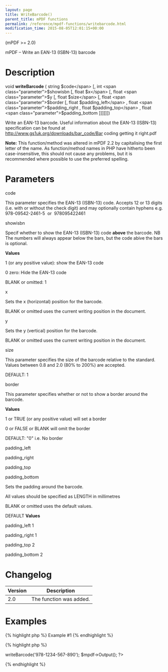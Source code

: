 ```yaml
---
layout: page
title: WriteBarcode()
parent_title: mPDF functions
permalink: /reference/mpdf-functions/writebarcode.html
modification_time: 2015-08-05T12:01:15+00:00
---
```


(mPDF &gt;= 2.0)

mPDF – Write an EAN-13 (ISBN-13) barcode

# Description

void <b>writeBarcode</b> ( string <span class="parameter">$code</span> [, int <span class="parameter">$showisbn</span> [, float <span class="parameter">$x</span> [, float <span class="parameter">$y</span> [, float <span class="parameter">$size</span> [, float <span class="parameter">$border</span> [, float <span class="parameter">$padding_left</span> , float <span class="parameter">$padding_right</span> , float <span class="parameter">$padding_top</span> , float <span class="parameter">$padding_bottom</span> ]]]]]])

Write an EAN-13 barcode. Useful information about the EAN-13 (ISBN-13) specification can be found at <a href="http://www.gs1uk.org/downloads/bar_code/Bar coding getting it right.pdf">http://www.gs1uk.org/downloads/bar_code/Bar coding getting it right.pdf</a>

<div class="alert alert-info" role="alert"><strong>Note:</strong> This function/method was altered in mPDF 2.2 by capitalising the first letter of the name. As function/method names in PHP have hitherto been case-insensitive, this should not cause any problems, but it is recommended where possible to use the preferred spelling.</div>

# Parameters

<span class="parameter">code</span>

This parameter specifies the EAN-13 (ISBN-13) code. Accepts 12 or 13 digits (i.e. with or without the check digit) and may optionally contain hyphens e.g. 978-09542-2461-5&nbsp; or&nbsp; 978095422461

<span class="parameter">showisbn</span>

Specif whether to show the EAN-13 (ISBN-13) code <b>above</b> the barcode. NB The numbers will always appear below the bars, but the code abive the bars is optional.

<b>Values</b>

1 (or any positive value): show the EAN-13 code

0 zero: Hide the EAN-13 code

<span class="smallblock">BLANK</span> or omitted: 1

<span class="parameter">x</span>

Sets the <span class="parameter">x</span> (horizontal) position for the barcode.

<span class="smallblock">BLANK</span>&nbsp;or omitted uses the current writing position in the document.

<span class="parameter">y</span>

Sets the <span class="parameter">y</span> (vertical) position for the barcode.

<span class="smallblock">BLANK</span>&nbsp;or omitted uses the current writing position in the document.

<span class="parameter">size</span>

This parameter specifies the size of the barcode relative to the standard. Values between 0.8 and 2.0 (80% to 200%) are accepted.

<span class="smallblock">DEFAULT</span>: 1

<span class="parameter">border</span>

This parameter specifies whether or not to show a border around the barcode.

<b>Values</b>

1 or <span class="smallblock">TRUE</span> (or any positive value) will set a border

0 or <span class="smallblock">FALSE</span> or <span class="smallblock">BLANK</span> will omit the border

<span class="smallblock">DEFAULT</span>: "0" i.e. No border

<span class="parameter">padding_left</span>

<span class="parameter">padding</span><span class="parameter">_right</span>

<span class="parameter">padding</span><span class="parameter">_top</span>

<span class="parameter">padding</span><span class="parameter">_bottom</span><span class="parameter">

</span>

Sets the padding around the barcode.

All values should be specified as <span class="smallblock">LENGTH</span> in millimetres

<span class="smallblock">BLANK</span>&nbsp;or omitted uses the default values.

<span class="smallblock">DEFAULT</span> <b>Values</b>

<span class="parameter">padding</span><span class="parameter">_left</span> 1

<span class="parameter">padding</span><span class="parameter">_right</span> 1

<span class="parameter">padding</span><span class="parameter">_top</span> 2

<span class="parameter">padding</span><span class="parameter">_bottom</span> 2

# Changelog

<table class="table"> <thead>
<tr> <th>Version</th><th>Description</th> </tr>
</thead> <tbody>
<tr>
<td>2.0</td>
<td>The function was added.</td>
</tr>
</tbody> </table>

# Examples

{% highlight php %}
Example #1
{% endhighlight %}

{% highlight php %}
<?php

$mpdf = new mPDF();

$mpdf->writeBarcode('978-1234-567-890');

$mpdf->Output();

?>
{% endhighlight %}


